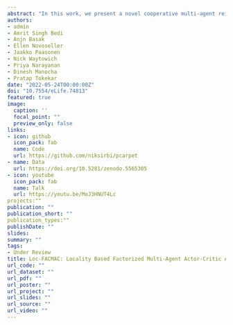 ```yaml
---
abstract: "In this work, we present a novel cooperative multi-agent reinforcement learning method called Locality based Factorized Multi-Agent Actor-Critic (Loc-FACMAC). The existing state-of-the-art algorithms, such as FACMAC, rely on the global reward information for critic training. However, in a distributed multi-agent system, the global reward is overgeneralized. The global reward cannot accurately reflect the influence of individual agents' actions, resulting in the mixer's poor performance in assigning credit. We introduce the idea of locality into critic learning to connect the strongly related agents into partitions. Agents in the same partition have a more significant impact retained within the partition itself. Thus, agents learning from the local reward can provide a more precise evaluation of the policy. This technique prevents the agent using information from unrelated agents and also helps to deal with the curse of dimensionality due to multiple agents. Loc-FACMAC further improves the efficiency of learning by introducing locality to the actor update as well. We evaluate the performance of Loc-FACMAC on three environments: Multi-cartpole, the StarCraft Multi-Agent Challenge, and Bounded-Cooperative-Navigation. We explore the impact of partition sizes on the performance and compare the result with baseline MARL algorithms such as LOMAQ, FACMAC, and QMIX. The experiments reveal that, if the locality structure is defined properly, Loc-FACMAC outperforms these baseline algorithms up to 45% , indicating that exploiting the locality structure in the actor-critic framework improves the MARL performance."
authors:
- admin
- Amrit Singh Bedi
- Anjn Basak
- Ellen Novoseller
- Jaakko Paasonen
- Nick Waytowich
- Priya Narayanan
- Dinesh Manocha
- Pratap Tokekar
date: "2022-05-24T00:00:00Z"
doi: "10.7554/eLife.74813"
featured: true
image:
  caption: ''
  focal_point: ""
  preview_only: false
links:
- icon: github
  icon_pack: fab
  name: Code
  url: https://github.com/niksirbi/pcarpet
- name: Data
  url: https://doi.org/10.5281/zenodo.5565305
- icon: youtube
  icon_pack: fab
  name: Talk
  url: https://youtu.be/MoJ3HNUT4Lc
projects:""
publication: ""
publication_short: ""
publication_types:""
publishDate: ""
slides: 
summary: ""
tags:
- Under Review
title: Loc-FACMAC: Locality Based Factorized Multi-Agent Actor-Critic Algorithm for Cooperative Task
url_code: ""
url_dataset: ""
url_pdf: ""
url_poster: ""
url_project: ""
url_slides: ""
url_source: ""
url_video: ""
---
```

